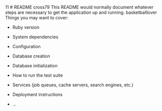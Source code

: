 11 # README
cross79
This README would normally document whatever steps are necessary to get the
application up and running.
basketballlover
Things you may want to cover:

* Ruby version

* System dependencies

* Configuration

* Database creation

* Database initialization

* How to run the test suite

* Services (job queues, cache servers, search engines, etc.)

* Deployment instructions

* ...
